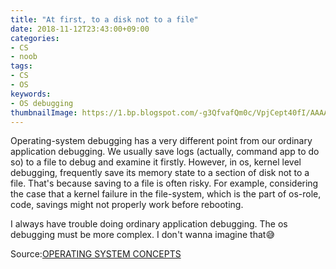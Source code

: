 ```yaml
---
title: "At first, to a disk not to a file"
date: 2018-11-12T23:43:00+09:00
categories:
- CS
- noob
tags:
- CS
- OS
keywords:
- OS debugging
thumbnailImage: https://1.bp.blogspot.com/-g3QfvafQm0c/VpjCept40fI/AAAAAAAA3A4/U6E9ynR79VQ/s800/hawaii_bird_goisagi.png
---
```


Operating-system debugging has a very different point from our ordinary application debugging. We usually save logs (actually, command app to do so) to a file to debug and examine it firstly.
However, in os, kernel level debugging, frequently save its memory state to a section of disk not to a file.
That's because saving to a file is often risky. For example, considering the case that a kernel failure in the file-system, which is the part of os-role, code,
savings might not properly work before rebooting.

I always have trouble doing ordinary application debugging. The os debugging must be more complex. I don't wanna imagine that😅

Source:[OPERATING SYSTEM CONCEPTS](http://iips.icci.edu.iq/images/exam/Abraham-Silberschatz-Operating-System-Concepts---9th2012.12.pdf)
